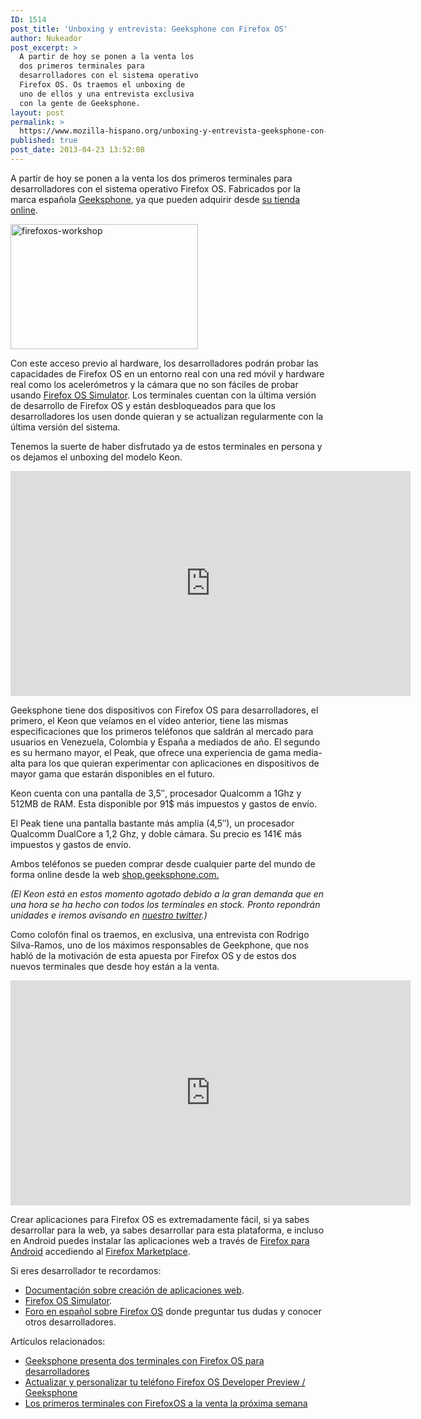 ```yaml
---
ID: 1514
post_title: 'Unboxing y entrevista: Geeksphone con Firefox OS'
author: Nukeador
post_excerpt: >
  A partir de hoy se ponen a la venta los
  dos primeros terminales para
  desarrolladores con el sistema operativo
  Firefox OS. Os traemos el unboxing de
  uno de ellos y una entrevista exclusiva
  con la gente de Geeksphone.
layout: post
permalink: >
  https://www.mozilla-hispano.org/unboxing-y-entrevista-geeksphone-con-firefox-os/
published: true
post_date: 2013-04-23 13:52:08
---
```

<p>A partir de hoy se ponen a la venta los dos primeros terminales para desarrolladores con el sistema operativo Firefox OS. Fabricados por la marca española <a href="http://geeksphone.com/">Geeksphone</a>, ya que pueden adquirir desde <a href="https://shop.geeksphone.com/es/">su tienda online</a>.</p>
<p><a href="https://www.mozilla-hispano.org/wp-content/uploads/firefoxos-workshop.jpg"><img class="aligncenter size-medium wp-image-9750" alt="firefoxos-workshop" src="https://www.mozilla-hispano.org/wp-content/uploads/firefoxos-workshop-300x200.jpg" width="300" height="200" /></a></p>
<p>Con este acceso previo al hardware, los desarrolladores podrán probar las capacidades de Firefox OS en un entorno real con una red móvil y hardware real como los acelerómetros y la cámara que no son fáciles de probar usando <a href="https://addons.mozilla.org/es/firefox/addon/firefox-os-simulator/">Firefox OS Simulator</a>. Los terminales cuentan con la última versión de desarrollo de Firefox OS y están desbloqueados para que los desarrolladores los usen donde quieran y se actualizan regularmente con la última versión del sistema.</p>
<p>Tenemos la suerte de haber disfrutado ya de estos terminales en persona y os dejamos el unboxing del modelo Keon.</p>
<p><iframe style="display: block; margin: auto;" src="https://www.youtube-nocookie.com/embed/9RR-5cSD61M?rel=0" height="360" width="640" allowfullscreen="" frameborder="0"></iframe></p>
<p>Geeksphone tiene dos dispositivos con Firefox OS para desarrolladores, el primero, el Keon que veíamos en el vídeo anterior, tiene las mismas especificaciones que los primeros teléfonos que saldrán al mercado para usuarios en Venezuela, Colombia y España a mediados de año. El segundo es su hermano mayor, el Peak, que ofrece una experiencia de gama media-alta para los que quieran experimentar con aplicaciones en dispositivos de mayor gama que estarán disponibles en el futuro.</p>
<p>Keon cuenta con una pantalla de 3,5&#8243;, procesador Qualcomm a 1Ghz y 512MB de RAM. Esta disponible por 91$ más impuestos y gastos de envío.</p>
<p>El Peak tiene una pantalla bastante más amplia (4,5&#8243;), un procesador Qualcomm DualCore a 1,2 Ghz, y doble cámara. Su precio es 141€ más impuestos y gastos de envío.</p>
<p>Ambos teléfonos se pueden comprar desde cualquier parte del mundo de forma online desde la web <a href="https://shop.geeksphone.com/es/">shop.geeksphone.com.</a></p>
<p><em>(El Keon está en estos momento agotado debido a la gran demanda que en una hora se ha hecho con todos los terminales en stock. Pronto repondrán unidades e iremos avisando en <a href="https://twitter.com/mozilla_hispano">nuestro twitter</a>.)</em></p>
<p>Como colofón final os traemos, en exclusiva, una entrevista con Rodrigo Silva-Ramos, uno de los máximos responsables de Geekphone, que nos habló de la motivación de esta apuesta por Firefox OS y de estos dos nuevos terminales que desde hoy están a la venta.</p>
<p><iframe style="display: block; margin: auto;" src="https://www.youtube-nocookie.com/embed/_NELhbPpe9g?rel=0" height="360" width="640" allowfullscreen="" frameborder="0"></iframe></p>
<p>Crear aplicaciones para Firefox OS es extremadamente fácil, si ya sabes desarrollar para la web, ya sabes desarrollar para esta plataforma, e incluso en Android puedes instalar las aplicaciones web a través de <a href="https://play.google.com/store/apps/details?id=org.mozilla.firefox">Firefox para Android</a> accediendo al <a href="http://marketplace.firefox.com/">Firefox Marketplace</a>.</p>
<p>Si eres desarrollador te recordamos:</p>
<ul>
<li><a href="https://developer.mozilla.org/es/docs/Aplicaciones/Comenzando_aplicaciones">Documentación sobre creación de aplicaciones web</a>.</li>
<li><a href="https://addons.mozilla.org/es/firefox/addon/firefox-os-simulator/">Firefox OS Simulator</a>.</li>
<li><a href="https://www.mozilla-hispano.org/foro/viewforum.php?f=47">Foro en español sobre Firefox OS</a> donde preguntar tus dudas y conocer otros desarrolladores.</li>
</ul>
<div class='yarpp-related-rss'>
<p>Artículos relacionados:</p><ul>
<li><a href="https://www.mozilla-hispano.org/geeksphone-presenta-dos-terminales-con-firefox-os-para-desarrolladores/" rel="bookmark" title="Geeksphone presenta dos terminales con Firefox OS para desarrolladores">Geeksphone presenta dos terminales con Firefox OS para desarrolladores </a></li>
<li><a href="https://www.mozilla-hispano.org/actualizar-y-personalizar-tu-telefono-firefox-os/" rel="bookmark" title="Actualizar y personalizar tu teléfono Firefox OS Developer Preview / Geeksphone">Actualizar y personalizar tu teléfono Firefox OS Developer Preview / Geeksphone </a></li>
<li><a href="https://www.mozilla-hispano.org/los-primeros-terminales-con-firefoxos-a-la-venta-semana-proxima/" rel="bookmark" title="Los primeros terminales con FirefoxOS a la venta la próxima semana">Los primeros terminales con FirefoxOS a la venta la próxima semana </a></li>
</ul>
</div>